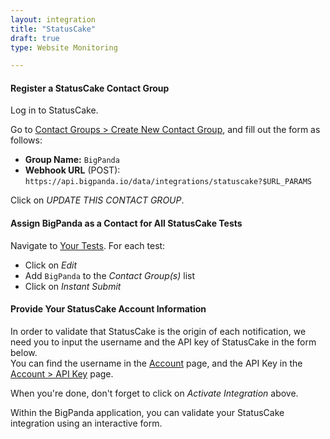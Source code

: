 ```yaml
---
layout: integration 
title: "StatusCake"
draft: true 
type: Website Monitoring

---
```


#### Register a StatusCake Contact Group
Log in to StatusCake.

Go to [Contact Groups > Create New Contact Group](https://www.statuscake.com/App/ContactGroup.php), and fill out the form as follows:

* **Group Name:** `BigPanda`
* **Webhook URL** (POST): `https://api.bigpanda.io/data/integrations/statuscake?$URL_PARAMS`

Click on *UPDATE THIS CONTACT GROUP*.

<!-- section-separator -->

#### Assign BigPanda as a Contact for All StatusCake Tests
Navigate to [Your Tests](https://www.statuscake.com/App/YourStatus.php). For each test:

* Click on *Edit*
* Add `BigPanda` to the *Contact Group(s)* list
* Click on *Instant Submit*

<!-- section-separator -->

#### Provide Your StatusCake Account Information

<!-- app-only-start -->
In order to validate that StatusCake is the origin of each notification, we need you to input the username and the API key of StatusCake in the form below.  
You can find the username in the [Account](https://www.statuscake.com/App/User.php) page, and the API Key in the [Account > API Key](https://www.statuscake.com/App/APIKey.php) page.

<!-- include 'integrations/statuscake/statuscake' -->

When you're done, don't forget to click on *Activate Integration* above.

<!-- app-only-end -->

<!-- docs-only-start -->

Within the BigPanda application, you can validate your StatusCake integration using an interactive form.

<!-- docs-only-end -->
